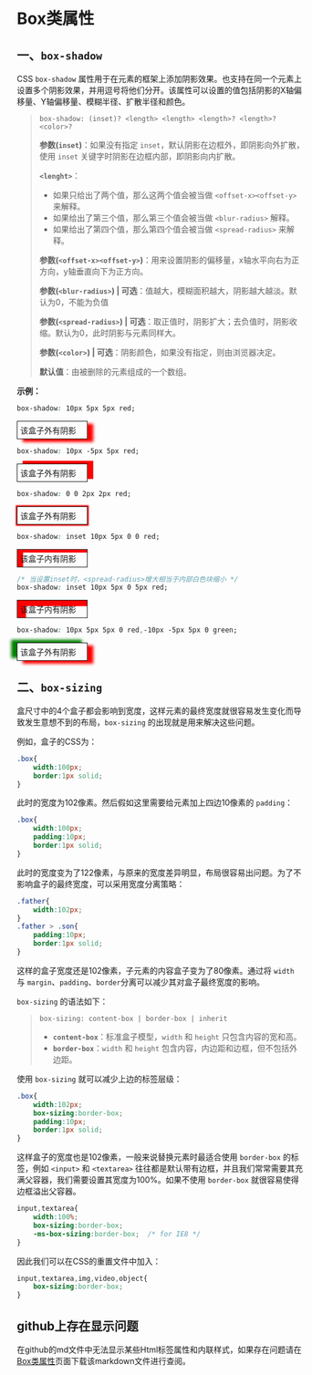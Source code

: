 # Box类属性

## 一、`box-shadow`

CSS `box-shadow` 属性用于在元素的框架上添加阴影效果。也支持在同一个元素上设置多个阴影效果，并用逗号将他们分开。该属性可以设置的值包括阴影的X轴偏移量、Y轴偏移量、模糊半径、扩散半径和颜色。

> ```box-shadow: (inset)? <length> <length> <length>? <length>? <color>?```
>
> **参数(`inset`)**：如果没有指定 `inset`，默认阴影在边框外，即阴影向外扩散，使用 `inset` 关键字时阴影在边框内部，即阴影向内扩散。
>
> **`<lenght>`**：
>
> - 如果只给出了两个值，那么这两个值会被当做 `<offset-x><offset-y>`来解释。
> - 如果给出了第三个值，那么第三个值会被当做 `<blur-radius>` 解释。
> - 如果给出了第四个值，那么第四个值会被当做 `<spread-radius>` 来解释。
>
> **参数(`<offset-x><offset-y>`)**：用来设置阴影的偏移量，x轴水平向右为正方向，y轴垂直向下为正方向。
>
> **参数(`<blur-radius>`) | 可选**：值越大，模糊面积越大，阴影越大越淡。默认为0，不能为负值
>
> **参数(`<spread-radius>`) | 可选**：取正值时，阴影扩大；去负值时，阴影收缩。默认为0，此时阴影与元素同样大。
>
> **参数(`<color>`) | 可选**：阴影颜色，如果没有指定，则由浏览器决定。
>
> **默认值**：由被删除的元素组成的一个数组。

**示例：**

```css
box-shadow: 10px 5px 5px red;
```

<p style="width:8em;border:1px solid;padding:5px;box-shadow: 10px 5px 5px red;">该盒子外有阴影</p>

```css
box-shadow: 10px -5px 5px red;
```

<p style="width:8em;border:1px solid;padding:5px;box-shadow: 10px -5px red;">该盒子外有阴影</p>

```css
box-shadow: 0 0 2px 2px red;
```

<p style="width:8em;border:1px solid;padding:5px;box-shadow: 0 0 2px 2px red;">该盒子外有阴影</p>

```css
box-shadow: inset 10px 5px 0 0 red;
```

<p style="width:8em;border:1px solid;padding:5px;box-shadow: inset 10px 5px 0 0 red;">该盒子内有阴影</p>

```css
/* 当设置inset时，<spread-radius>增大相当于内部白色块缩小 */
box-shadow: inset 10px 5px 0 5px red;
```

<p style="width:8em;border:1px solid;padding:5px;box-shadow: inset 10px 5px 0 5px red;">该盒子内有阴影</p>

```css
box-shadow: 10px 5px 5px 0 red,-10px -5px 5px 0 green;
```

<p style="width:8em;border:1px solid;padding:5px;box-shadow: 10px 5px 5px 0 red,-10px -5px 5px 0 green;">该盒子外有阴影</p>

## 二、`box-sizing`

盒尺寸中的4个盒子都会影响到宽度，这样元素的最终宽度就很容易发生变化而导致发生意想不到的布局，`box-sizing` 的出现就是用来解决这些问题。

例如，盒子的CSS为：

```css
.box{
    width:100px;
    border:1px solid;
}
```

此时的宽度为102像素。然后假如这里需要给元素加上四边10像素的 `padding`：

```css
.box{
    width:100px;
    padding:10px;
    border:1px solid;
}
```

此时的宽度变为了122像素，与原来的宽度差异明显，布局很容易出问题。为了不影响盒子的最终宽度，可以采用宽度分离策略：

```css
.father{
    width:102px;
}
.father > .son{
    padding:10px;
    border:1px solid;
}
```

这样的盒子宽度还是102像素，子元素的内容盒子变为了80像素。通过将 `width` 与 `margin`、`padding`、`border`分离可以减少其对盒子最终宽度的影响。

`box-sizing` 的语法如下：

> ```box-sizing: content-box | border-box | inherit```
>
> - **`content-box`**：标准盒子模型，`width` 和 `height` 只包含内容的宽和高。
> - **`border-box`**：`width` 和 `height` 包含内容，内边距和边框，但不包括外边距。

使用 `box-sizing` 就可以减少上边的标签层级：

```css
.box{
    width:102px;
    box-sizing:border-box;
    padding:10px;
    border:1px solid;
}
```

这样盒子的宽度也是102像素，一般来说替换元素时最适合使用 `border-box` 的标签，例如 `<input>` 和 `<textarea>` 往往都是默认带有边框，并且我们常常需要其充满父容器，我们需要设置其宽度为100%。如果不使用 `border-box` 就很容易使得边框溢出父容器。

```css
input,textarea{
    width:100%;
    box-sizing:border-box;
    -ms-box-sizing:border-box;  /* for IE8 */
}
```

因此我们可以在CSS的重置文件中加入：

```css
input,textarea,img,video,object{
    box-sizing:border-box;
}
```

## github上存在显示问题

在github的md文件中无法显示某些Html标签属性和内联样式，如果存在问题请在[Box类属性](https://github.com/wangqiutuner/Blog/blob/master/articles/CSS3%E7%B3%BB%E5%88%97%E6%96%87%E7%AB%A0/Box%E7%B1%BB%E5%B1%9E%E6%80%A7.md)页面下载该markdown文件进行查阅。
